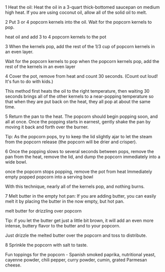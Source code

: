 1 Heat the oil: Heat the oil in a 3-quart thick-bottomed saucepan on medium high heat. If you are using coconut oil, allow all of the solid oil to melt.

2 Put 3 or 4 popcorn kernels into the oil. Wait for the popcorn kernels to pop.

heat oil and add 3 to 4 popcorn kernels to the pot

3 When the kernels pop, add the rest of the 1/3 cup of popcorn kernels in an even layer.

Wait for the popcorn kernels to pop when the popcorn kernels pop, add the rest of the kernels in an even layer

4 Cover the pot, remove from heat and count 30 seconds. (Count out loud! It's fun to do with kids.)

This method first heats the oil to the right temperature, then waiting 30 seconds brings all of the other kernels to a near-popping temperature so that when they are put back on the heat, they all pop at about the same time.

5 Return the pan to the heat. The popcorn should begin popping soon, and all at once. Once the popping starts in earnest, gently shake the pan by moving it back and forth over the burner.

Tip: As the popcorn pops, try to keep the lid slightly ajar to let the steam from the popcorn release (the popcorn will be drier and crisper).

6 Once the popping slows to several seconds between pops, remove the pan from the heat, remove the lid, and dump the popcorn immediately into a wide bowl.

once the popcorn stops popping, remove the pot from heat Immediately empty popped popcorn into a serving bowl

With this technique, nearly all of the kernels pop, and nothing burns.

7 Melt butter in the empty hot pan: If you are adding butter, you can easily melt it by placing the butter in the now empty, but hot pan.

melt butter for drizzling over popcorn

Tip: if you let the butter get just a little bit brown, it will add an even more intense, buttery flavor to the butter and to your popcorn.

Just drizzle the melted butter over the popcorn and toss to distribute.

8 Sprinkle the popcorn with salt to taste.

Fun toppings for the popcorn - Spanish smoked paprika, nutritional yeast, cayenne powder, chili pepper, curry powder, cumin, grated Parmesan cheese.

